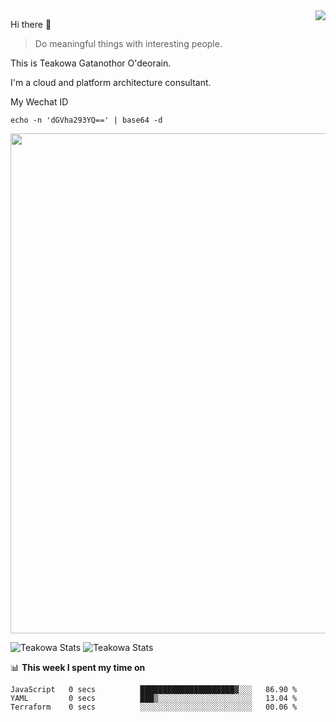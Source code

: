 <img align="right" src="https://github-readme-stats.vercel.app/api?username=Teakowa&show_icons=true&icon_color=2f80ed&text_color=718096&bg_color=ffffff&hide_title=true" />

Hi there 👋

> Do meaningful things with interesting people.

This is Teakowa Gatanothor O'deorain.

I'm a cloud and platform architecture consultant.

My Wechat ID

```
echo -n 'dGVha293YQ==' | base64 -d
```

<a href="https://github.com/ryo-ma/github-profile-trophy">
  <img width=800 src="https://github-profile-trophy.vercel.app/?username=Teakowa&column=8&theme=radical&no-frame=true&no-bg=true"/>
</a>

![Teakowa Stats](https://github-profile-summary-cards.vercel.app/api/cards/repos-per-language?username=Teakowa&theme=nord_bright)
![Teakowa Stats](https://github-profile-summary-cards.vercel.app/api/cards/most-commit-language?username=Teakowa&theme=nord_bright)


📊 **This week I spent my time on**
<!--START_SECTION:waka-->

```text
JavaScript   0 secs          █████████████████████▓░░░   86.90 %
YAML         0 secs          ███▒░░░░░░░░░░░░░░░░░░░░░   13.04 %
Terraform    0 secs          ░░░░░░░░░░░░░░░░░░░░░░░░░   00.06 %
```

<!--END_SECTION:waka-->
